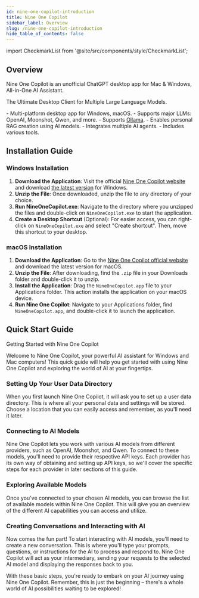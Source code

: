 ```yaml
---
id: nine-one-copilot-introduction
title: Nine One Copilot 
sidebar_label: Overview
slug: /nine-one-copilot-introduction
hide_table_of_contents: false
---
```

import CheckmarkList from '@site/src/components/style/CheckmarkList';

## Overview

Nine One Copilot is an unofficial ChatGPT desktop app for Mac & Windows, All-in-One AI Assistant.

The Ultimate Desktop Client for Multiple Large Language Models.

<CheckmarkList>
- Multi-platform desktop app for Windows, macOS.
- Supports major LLMs: OpenAI, Moonshot, Qwen, and more.
- Supports <a href="https://ollama.com/" target="_blank">Ollama</a>.
- Enables personal RAG creation using AI models.
- Integrates multiple AI agents.
- Includes various tools.
</CheckmarkList>

## Installation Guide

### Windows Installation
1. **Download the Application**: Visit the official <a href="https://kuyacai.github.io/NineOneCopilot/" target="_blank"> Nine One Copilot website</a> and download [the latest version](https://kuyacai.github.io/NineOneCopilot/) for Windows.
2. **Unzip the File**: Once downloaded, unzip the file to any directory of your choice.
3. **Run NineOneCopilot.exe**: Navigate to the directory where you unzipped the files and double-click on `NineOneCopilot.exe` to start the application.
4. **Create a Desktop Shortcut** (Optional): For easier access, you can right-click on `NineOneCopilot.exe` and select "Create shortcut". Then, move this shortcut to your desktop.

### macOS Installation
1. **Download the Application**: Go to the <a href="https://kuyacai.github.io/NineOneCopilot/" target="_blank">Nine One Copilot official website</a> and download the latest version for macOS.
2. **Unzip the File**: After downloading, find the `.zip` file in your Downloads folder and double-click it to unzip.
3. **Install the Application**: Drag the `NineOneCopilot.app` file to your Applications folder. This action installs the application on your macOS device.
4. **Run Nine One Copilot**: Navigate to your Applications folder, find `NineOneCopilot.app`, and double-click it to launch the application.

## Quick Start Guide
Getting Started with Nine One Copilot

Welcome to Nine One Copilot, your powerful AI assistant for Windows and Mac computers! This quick guide will help you get started with using Nine One Copilot and exploring the world of AI at your fingertips.

### Setting Up Your User Data Directory

When you first launch Nine One Copilot, it will ask you to set up a user data directory. This is where all your personal data and settings will be stored. Choose a location that you can easily access and remember, as you'll need it later.

### Connecting to AI Models

Nine One Copilot lets you work with various AI models from different providers, such as OpenAI, Moonshot, and Qwen. To connect to these models, you'll need to provide their respective API keys. Each provider has its own way of obtaining and setting up API keys, so we'll cover the specific steps for each provider in later sections of this guide.

### Exploring Available Models

Once you've connected to your chosen AI models, you can browse the list of available models within Nine One Copilot. This will give you an overview of the different AI capabilities you can access and utilize.

### Creating Conversations and Interacting with AI

Now comes the fun part! To start interacting with AI models, you'll need to create a new conversation. This is where you'll type your prompts, questions, or instructions for the AI to process and respond to. Nine One Copilot will act as your intermediary, sending your requests to the selected AI model and displaying the responses back to you.

With these basic steps, you're ready to embark on your AI journey using Nine One Copilot. Remember, this is just the beginning – there's a whole world of AI possibilities waiting to be explored!


